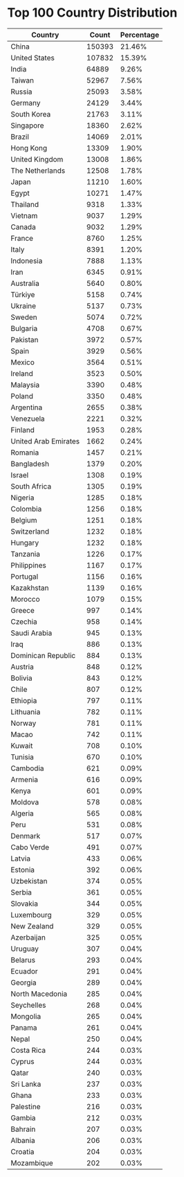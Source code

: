 # Top 100 Country Distribution
| Country | Count | Percentage |
|----|----|----|
| China | 150393 | 21.46% |
| United States | 107832 | 15.39% |
| India | 64889 | 9.26% |
| Taiwan | 52967 | 7.56% |
| Russia | 25093 | 3.58% |
| Germany | 24129 | 3.44% |
| South Korea | 21763 | 3.11% |
| Singapore | 18360 | 2.62% |
| Brazil | 14069 | 2.01% |
| Hong Kong | 13309 | 1.90% |
| United Kingdom | 13008 | 1.86% |
| The Netherlands | 12508 | 1.78% |
| Japan | 11210 | 1.60% |
| Egypt | 10271 | 1.47% |
| Thailand | 9318 | 1.33% |
| Vietnam | 9037 | 1.29% |
| Canada | 9032 | 1.29% |
| France | 8760 | 1.25% |
| Italy | 8391 | 1.20% |
| Indonesia | 7888 | 1.13% |
| Iran | 6345 | 0.91% |
| Australia | 5640 | 0.80% |
| Türkiye | 5158 | 0.74% |
| Ukraine | 5137 | 0.73% |
| Sweden | 5074 | 0.72% |
| Bulgaria | 4708 | 0.67% |
| Pakistan | 3972 | 0.57% |
| Spain | 3929 | 0.56% |
| Mexico | 3564 | 0.51% |
| Ireland | 3523 | 0.50% |
| Malaysia | 3390 | 0.48% |
| Poland | 3350 | 0.48% |
| Argentina | 2655 | 0.38% |
| Venezuela | 2221 | 0.32% |
| Finland | 1953 | 0.28% |
| United Arab Emirates | 1662 | 0.24% |
| Romania | 1457 | 0.21% |
| Bangladesh | 1379 | 0.20% |
| Israel | 1308 | 0.19% |
| South Africa | 1305 | 0.19% |
| Nigeria | 1285 | 0.18% |
| Colombia | 1256 | 0.18% |
| Belgium | 1251 | 0.18% |
| Switzerland | 1232 | 0.18% |
| Hungary | 1232 | 0.18% |
| Tanzania | 1226 | 0.17% |
| Philippines | 1167 | 0.17% |
| Portugal | 1156 | 0.16% |
| Kazakhstan | 1139 | 0.16% |
| Morocco | 1079 | 0.15% |
| Greece | 997 | 0.14% |
| Czechia | 958 | 0.14% |
| Saudi Arabia | 945 | 0.13% |
| Iraq | 886 | 0.13% |
| Dominican Republic | 884 | 0.13% |
| Austria | 848 | 0.12% |
| Bolivia | 843 | 0.12% |
| Chile | 807 | 0.12% |
| Ethiopia | 797 | 0.11% |
| Lithuania | 782 | 0.11% |
| Norway | 781 | 0.11% |
| Macao | 742 | 0.11% |
| Kuwait | 708 | 0.10% |
| Tunisia | 670 | 0.10% |
| Cambodia | 621 | 0.09% |
| Armenia | 616 | 0.09% |
| Kenya | 601 | 0.09% |
| Moldova | 578 | 0.08% |
| Algeria | 565 | 0.08% |
| Peru | 531 | 0.08% |
| Denmark | 517 | 0.07% |
| Cabo Verde | 491 | 0.07% |
| Latvia | 433 | 0.06% |
| Estonia | 392 | 0.06% |
| Uzbekistan | 374 | 0.05% |
| Serbia | 361 | 0.05% |
| Slovakia | 344 | 0.05% |
| Luxembourg | 329 | 0.05% |
| New Zealand | 329 | 0.05% |
| Azerbaijan | 325 | 0.05% |
| Uruguay | 307 | 0.04% |
| Belarus | 293 | 0.04% |
| Ecuador | 291 | 0.04% |
| Georgia | 289 | 0.04% |
| North Macedonia | 285 | 0.04% |
| Seychelles | 268 | 0.04% |
| Mongolia | 265 | 0.04% |
| Panama | 261 | 0.04% |
| Nepal | 250 | 0.04% |
| Costa Rica | 244 | 0.03% |
| Cyprus | 244 | 0.03% |
| Qatar | 240 | 0.03% |
| Sri Lanka | 237 | 0.03% |
| Ghana | 233 | 0.03% |
| Palestine | 216 | 0.03% |
| Gambia | 212 | 0.03% |
| Bahrain | 207 | 0.03% |
| Albania | 206 | 0.03% |
| Croatia | 204 | 0.03% |
| Mozambique | 202 | 0.03% |
